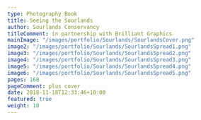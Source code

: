 ```yaml
---
type: Photography Book
title: Seeing the Sourlands
author: Sourlands Conservancy
titleComment: in partnership with Brilliant Graphics
mainImage: "/images/portfolio/Sourlands/SourlandsCover.png"
image2: "/images/portfolio/Sourlands/SourlandsSpread1.png"
image3: "/images/portfolio/Sourlands/SourlandsSpread2.png"
image4: "/images/portfolio/Sourlands/SourlandsSpread3.png"
image5: "/images/portfolio/Sourlands/SourlandsSpread4.png"
image6: "/images/portfolio/Sourlands/SourlandsSpread5.png"
pages: 168
pageComment: plus cover
date: 2018-11-18T12:33:46+10:00
featured: true
weight: 10
---
```

